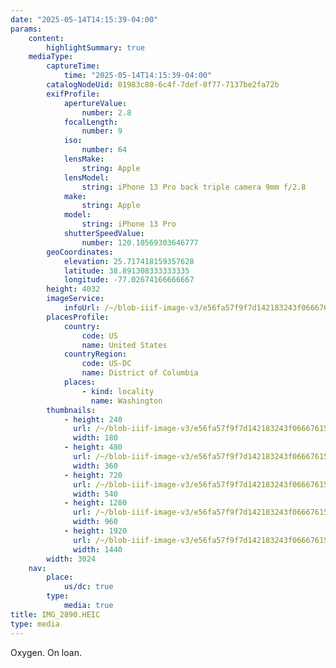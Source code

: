 ```yaml
---
date: "2025-05-14T14:15:39-04:00"
params:
    content:
        highlightSummary: true
    mediaType:
        captureTime:
            time: "2025-05-14T14:15:39-04:00"
        catalogNodeUid: 01983c80-6c4f-7def-8f77-7137be2fa72b
        exifProfile:
            apertureValue:
                number: 2.8
            focalLength:
                number: 9
            iso:
                number: 64
            lensMake:
                string: Apple
            lensModel:
                string: iPhone 13 Pro back triple camera 9mm f/2.8
            make:
                string: Apple
            model:
                string: iPhone 13 Pro
            shutterSpeedValue:
                number: 120.10569303646777
        geoCoordinates:
            elevation: 25.717418159357628
            latitude: 38.891308333333335
            longitude: -77.02674166666667
        height: 4032
        imageService:
            infoUrl: /~/blob-iiif-image-v3/e56fa57f9f7d142183243f06667615354b10a9eda44ae68b472441063f0d9212/info.json
        placesProfile:
            country:
                code: US
                name: United States
            countryRegion:
                code: US-DC
                name: District of Columbia
            places:
                - kind: locality
                  name: Washington
        thumbnails:
            - height: 240
              url: /~/blob-iiif-image-v3/e56fa57f9f7d142183243f06667615354b10a9eda44ae68b472441063f0d9212/full/180%2C240/0/default.jpg
              width: 180
            - height: 480
              url: /~/blob-iiif-image-v3/e56fa57f9f7d142183243f06667615354b10a9eda44ae68b472441063f0d9212/full/360%2C480/0/default.jpg
              width: 360
            - height: 720
              url: /~/blob-iiif-image-v3/e56fa57f9f7d142183243f06667615354b10a9eda44ae68b472441063f0d9212/full/540%2C720/0/default.jpg
              width: 540
            - height: 1280
              url: /~/blob-iiif-image-v3/e56fa57f9f7d142183243f06667615354b10a9eda44ae68b472441063f0d9212/full/960%2C1280/0/default.jpg
              width: 960
            - height: 1920
              url: /~/blob-iiif-image-v3/e56fa57f9f7d142183243f06667615354b10a9eda44ae68b472441063f0d9212/full/1440%2C1920/0/default.jpg
              width: 1440
        width: 3024
    nav:
        place:
            us/dc: true
        type:
            media: true
title: IMG_2890.HEIC
type: media
---
```


Oxygen. On loan.
